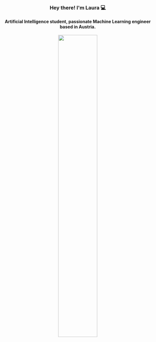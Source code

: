 <div align="center">

### Hey there! I'm Laura :computer:

#### Artificial Intelligence student, passionate Machine Learning engineer based in Austria.

<p align="center">
  <img height="50%" width="auto" src ="https://github-readme-stats.vercel.app/api/top-langs/?username=Laura-Legat&layout=compact&hide_border=true&theme=dark&bg_color=00000000&hide=jupyter%20notebook,css">
</p>

</div>
<!--
**Laura-Legat/Laura-Legat** is a ✨ _special_ ✨ repository because its `README.md` (this file) appears on your GitHub profile.

Here are some ideas to get you started:

- 🔭 I’m currently working on ...
- 🌱 I’m currently learning ...
- 👯 I’m looking to collaborate on ...
- 🤔 I’m looking for help with ...
- 💬 Ask me about ...
- 📫 How to reach me: ...
- 😄 Pronouns: ...
- ⚡ Fun fact: ...
-->
